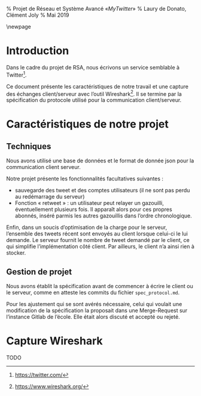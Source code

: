 % Projet de Réseau et Système Avancé «_MyTwitter_»
% Laury de Donato, Clément Joly
% Mai 2019

\newpage

# Introduction

Dans le cadre du projet de RSA, nous écrivons un service semblable à Twitter[^t].

Ce document présente les caractéristiques de notre travail et une capture des
échanges client/serveur avec l’outil  Wireshark[^Wireshark]. Il se termine par
la spécification du protocole utilisé pour la communication client/serveur.

[^t]: https://twitter.com/
[^Wireshark]: https://www.wireshark.org/

# Caractéristiques de notre projet

## Techniques

Nous avons utilisé une base de données et le format de donnée json pour la
communication client serveur.

Notre projet présente les fonctionnalités facultatives suivantes :

- sauvegarde des tweet et des comptes utilisateurs (il ne sont pas perdu au
  redémarrage du serveur)
- Fonction « retweet » : un utilisateur peut relayer un gazouilli,
  éventuellement plusieurs fois. Il apparaît alors pour ces propres abonnés,
  inséré parmis les autres gazouillis dans l’ordre chronologique.

Enfin, dans un soucis d’optimisation de la charge pour le serveur, l’ensemble
des tweets récent sont envoyés au client lorsque celui-ci le lui demande. Le
serveur fournit le nombre de tweet demandé par le client, ce qui simplifie
l’implémentation côté client. Par ailleurs, le client n’a ainsi rien à stocker.

## Gestion de projet

Nous avons établit la spécification avant de commencer à écrire le client ou le
serveur, comme en atteste les commits du fichier `spec_protocol.md`.

Pour les ajustement qui se sont avérés nécessaire, celui qui voulait une
modification de la spécification la proposait dans une Merge-Request sur
l’instance Gitlab de l’école. Elle était alors discuté et accepté ou rejeté.

# Capture Wireshark

TODO
